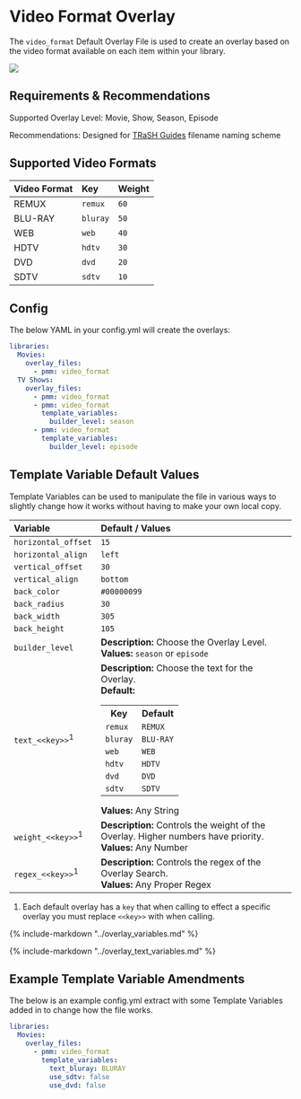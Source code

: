 # Video Format Overlay

The `video_format` Default Overlay File is used to create an overlay based on the video format available on each item within your library.

![](images/video_format.png)

## Requirements & Recommendations

Supported Overlay Level: Movie, Show, Season, Episode

Recommendations: Designed for [TRaSH Guides](https://trash-guides.info/) filename naming scheme

## Supported Video Formats

| Video Format | Key      | Weight |
|:-------------|:---------|:-------|
| REMUX        | `remux`  | `60`   |
| BLU-RAY      | `bluray` | `50`   |
| WEB          | `web`    | `40`   |
| HDTV         | `hdtv`   | `30`   |
| DVD          | `dvd`    | `20`   |
| SDTV         | `sdtv`   | `10`   |

## Config

The below YAML in your config.yml will create the overlays:

```yaml
libraries:
  Movies:
    overlay_files:
      - pmm: video_format
  TV Shows:
    overlay_files:
      - pmm: video_format
      - pmm: video_format
        template_variables:
          builder_level: season
      - pmm: video_format
        template_variables:
          builder_level: episode
```

## Template Variable Default Values

Template Variables can be used to manipulate the file in various ways to slightly change how it works without having to make your own local copy.

| Variable                     | Default / Values                                                                                                                                                                                                                                                                                                                                                                                             |
|:-----------------------------|:-------------------------------------------------------------------------------------------------------------------------------------------------------------------------------------------------------------------------------------------------------------------------------------------------------------------------------------------------------------------------------------------------------------|
| `horizontal_offset`          | `15`                                                                                                                                                                                                                                                                                                                                                                                                         |
| `horizontal_align`           | `left`                                                                                                                                                                                                                                                                                                                                                                                                       |
| `vertical_offset`            | `30`                                                                                                                                                                                                                                                                                                                                                                                                         |
| `vertical_align`             | `bottom`                                                                                                                                                                                                                                                                                                                                                                                                     |
| `back_color`                 | `#00000099`                                                                                                                                                                                                                                                                                                                                                                                                  |
| `back_radius`                | `30`                                                                                                                                                                                                                                                                                                                                                                                                         |
| `back_width`                 | `305`                                                                                                                                                                                                                                                                                                                                                                                                        |
| `back_height`                | `105`                                                                                                                                                                                                                                                                                                                                                                                                        |
| `builder_level`              | **Description:** Choose the Overlay Level.<br>**Values:** `season` or `episode`                                                                                                                                                                                                                                                                                                                              |
| `text_<<key>>`<sup>1</sup>   | **Description:** Choose the text for the Overlay.<br>**Default:** <table class="clearTable"><tr><th>Key</th><th>Default</th></tr><tr><td>`remux`</td><td>`REMUX`</td></tr><tr><td>`bluray`</td><td>`BLU-RAY`</td></tr><tr><td>`web`</td><td>`WEB`</td></tr><tr><td>`hdtv`</td><td>`HDTV`</td></tr><tr><td>`dvd`</td><td>`DVD`</td></tr><tr><td>`sdtv`</td><td>`SDTV`</td></tr></table>**Values:** Any String |
| `weight_<<key>>`<sup>1</sup> | **Description:** Controls the weight of the Overlay. Higher numbers have priority.<br>**Values:** Any Number                                                                                                                                                                                                                                                                                                 |
| `regex_<<key>>`<sup>1</sup>  | **Description:** Controls the regex of the Overlay Search.<br>**Values:** Any Proper Regex                                                                                                                                                                                                                                                                                                                   |

1. Each default overlay has a `key` that when calling to effect a specific overlay you must replace `<<key>>` with when calling.

{%
   include-markdown "../overlay_variables.md"
%}

{%
   include-markdown "../overlay_text_variables.md"
%}

## Example Template Variable Amendments

The below is an example config.yml extract with some Template Variables added in to change how the file works.

```yaml
libraries:
  Movies:
    overlay_files:
      - pmm: video_format
        template_variables:
          text_bluray: BLURAY
          use_sdtv: false
          use_dvd: false
```
